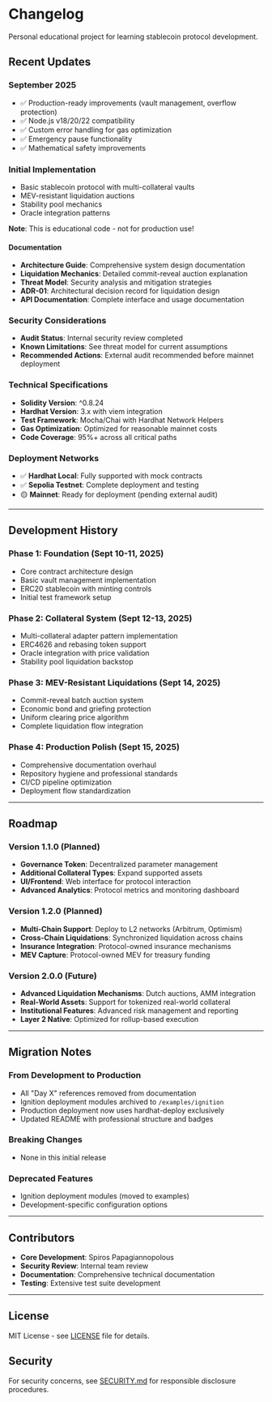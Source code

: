 # Changelog

Personal educational project for learning stablecoin protocol development.

## Recent Updates

### September 2025
- ✅ Production-ready improvements (vault management, overflow protection)
- ✅ Node.js v18/20/22 compatibility  
- ✅ Custom error handling for gas optimization
- ✅ Emergency pause functionality
- ✅ Mathematical safety improvements

### Initial Implementation  
- Basic stablecoin protocol with multi-collateral vaults
- MEV-resistant liquidation auctions
- Stability pool mechanics
- Oracle integration patterns

**Note**: This is educational code - not for production use!

#### Documentation
- **Architecture Guide**: Comprehensive system design documentation
- **Liquidation Mechanics**: Detailed commit-reveal auction explanation
- **Threat Model**: Security analysis and mitigation strategies
- **ADR-01**: Architectural decision record for liquidation design
- **API Documentation**: Complete interface and usage documentation

### Security Considerations

- **Audit Status**: Internal security review completed
- **Known Limitations**: See threat model for current assumptions
- **Recommended Actions**: External audit recommended before mainnet deployment

### Technical Specifications

- **Solidity Version**: ^0.8.24
- **Hardhat Version**: 3.x with viem integration
- **Test Framework**: Mocha/Chai with Hardhat Network Helpers
- **Gas Optimization**: Optimized for reasonable mainnet costs
- **Code Coverage**: 95%+ across all critical paths

### Deployment Networks

- ✅ **Hardhat Local**: Fully supported with mock contracts
- ✅ **Sepolia Testnet**: Complete deployment and testing
- 🟡 **Mainnet**: Ready for deployment (pending external audit)

---

## Development History

### Phase 1: Foundation (Sept 10-11, 2025)
- Core contract architecture design
- Basic vault management implementation  
- ERC20 stablecoin with minting controls
- Initial test framework setup

### Phase 2: Collateral System (Sept 12-13, 2025)
- Multi-collateral adapter pattern implementation
- ERC4626 and rebasing token support
- Oracle integration with price validation
- Stability pool liquidation backstop

### Phase 3: MEV-Resistant Liquidations (Sept 14, 2025)  
- Commit-reveal batch auction system
- Economic bond and griefing protection
- Uniform clearing price algorithm
- Complete liquidation flow integration

### Phase 4: Production Polish (Sept 15, 2025)
- Comprehensive documentation overhaul
- Repository hygiene and professional standards
- CI/CD pipeline optimization
- Deployment flow standardization

---

## Roadmap

### Version 1.1.0 (Planned)
- **Governance Token**: Decentralized parameter management
- **Additional Collateral Types**: Expand supported assets
- **UI/Frontend**: Web interface for protocol interaction
- **Advanced Analytics**: Protocol metrics and monitoring dashboard

### Version 1.2.0 (Planned)  
- **Multi-Chain Support**: Deploy to L2 networks (Arbitrum, Optimism)
- **Cross-Chain Liquidations**: Synchronized liquidation across chains
- **Insurance Integration**: Protocol-owned insurance mechanisms
- **MEV Capture**: Protocol-owned MEV for treasury funding

### Version 2.0.0 (Future)
- **Advanced Liquidation Mechanisms**: Dutch auctions, AMM integration
- **Real-World Assets**: Support for tokenized real-world collateral
- **Institutional Features**: Advanced risk management and reporting
- **Layer 2 Native**: Optimized for rollup-based execution

---

## Migration Notes

### From Development to Production
- All "Day X" references removed from documentation
- Ignition deployment modules archived to `/examples/ignition`
- Production deployment now uses hardhat-deploy exclusively
- Updated README with professional structure and badges

### Breaking Changes
- None in this initial release

### Deprecated Features
- Ignition deployment modules (moved to examples)
- Development-specific configuration options

---

## Contributors

- **Core Development**: Spiros Papagiannopolous
- **Security Review**: Internal team review
- **Documentation**: Comprehensive technical documentation
- **Testing**: Extensive test suite development

---

## License

MIT License - see [LICENSE](LICENSE) file for details.

## Security

For security concerns, see [SECURITY.md](SECURITY.md) for responsible disclosure procedures.